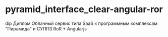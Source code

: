 # pyramid_interface_clear-angular-ror
dip
Диплом
Облачный сервис типа SaaS к программным комплексам "Пирамида" и СУППЗ
RoR + Angularjs
